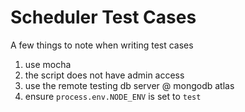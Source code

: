 # Scheduler Test Cases

A few things to note when writing test cases
1. use mocha
2. the script does not have admin access
3. use the remote testing db server @ mongodb atlas
4. ensure `process.env.NODE_ENV` is set to `test` 